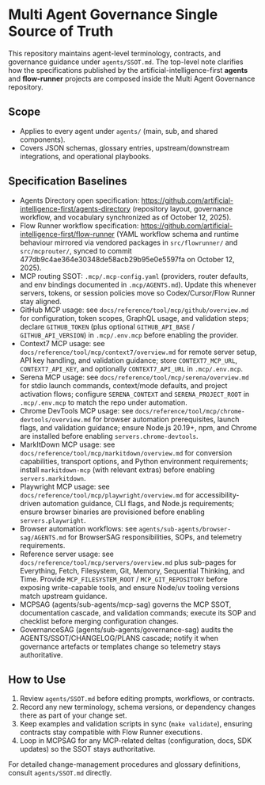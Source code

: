 # Multi Agent Governance Single Source of Truth

This repository maintains agent-level terminology, contracts, and governance guidance under `agents/SSOT.md`. The top-level note clarifies how the specifications published by the artificial-intelligence-first **agents** and **flow-runner** projects are composed inside the Multi Agent Governance repository.

## Scope
- Applies to every agent under `agents/` (main, sub, and shared components).
- Covers JSON schemas, glossary entries, upstream/downstream integrations, and operational playbooks.

## Specification Baselines
- Agents Directory open specification: https://github.com/artificial-intelligence-first/agents-directory (repository layout, governance workflow, and vocabulary synchronized as of October 12, 2025).
- Flow Runner workflow specification: https://github.com/artificial-intelligence-first/flow-runner (YAML workflow schema and runtime behaviour mirrored via vendored packages in `src/flowrunner/` and `src/mcprouter/`, synced to commit 477db9c4ae364e30348de58acb29b95e0e5597fa on October 12, 2025).
- MCP routing SSOT: `.mcp/.mcp-config.yaml` (providers, router defaults, and env bindings documented in `.mcp/AGENTS.md`). Update this whenever servers, tokens, or session policies move so Codex/Cursor/Flow Runner stay aligned.
- GitHub MCP usage: see `docs/reference/tool/mcp/github/overview.md` for configuration, token scopes, GraphQL usage, and validation steps; declare `GITHUB_TOKEN` (plus optional `GITHUB_API_BASE` / `GITHUB_API_VERSION`) in `.mcp/.env.mcp` before enabling the provider.
- Context7 MCP usage: see `docs/reference/tool/mcp/context7/overview.md` for remote server setup, API key handling, and validation guidance; store `CONTEXT7_MCP_URL`, `CONTEXT7_API_KEY`, and optionally `CONTEXT7_API_URL` in `.mcp/.env.mcp`.
- Serena MCP usage: see `docs/reference/tool/mcp/serena/overview.md` for stdio launch commands, context/mode defaults, and project activation flows; configure `SERENA_CONTEXT` and `SERENA_PROJECT_ROOT` in `.mcp/.env.mcp` to match the repo under automation.
- Chrome DevTools MCP usage: see `docs/reference/tool/mcp/chrome-devtools/overview.md` for browser automation prerequisites, launch flags, and validation guidance; ensure Node.js 20.19+, npm, and Chrome are installed before enabling `servers.chrome-devtools`.
- MarkItDown MCP usage: see `docs/reference/tool/mcp/markitdown/overview.md` for conversion capabilities, transport options, and Python environment requirements; install `markitdown-mcp` (with relevant extras) before enabling `servers.markitdown`.
- Playwright MCP usage: see `docs/reference/tool/mcp/playwright/overview.md` for accessibility-driven automation guidance, CLI flags, and Node.js requirements; ensure browser binaries are provisioned before enabling `servers.playwright`.
- Browser automation workflows: see `agents/sub-agents/browser-sag/AGENTS.md` for BrowserSAG responsibilities, SOPs, and telemetry requirements.
- Reference server usage: see `docs/reference/tool/mcp/servers/overview.md` plus sub-pages for Everything, Fetch, Filesystem, Git, Memory, Sequential Thinking, and Time. Provide `MCP_FILESYSTEM_ROOT` / `MCP_GIT_REPOSITORY` before exposing write-capable tools, and ensure Node/uv tooling versions match upstream guidance.
- MCPSAG (agents/sub-agents/mcp-sag) governs the MCP SSOT, documentation cascade, and validation commands; execute its SOP and checklist before merging configuration changes.
- GovernanceSAG (agents/sub-agents/governance-sag) audits the AGENTS/SSOT/CHANGELOG/PLANS cascade; notify it when governance artefacts or templates change so telemetry stays authoritative.

## How to Use
1. Review `agents/SSOT.md` before editing prompts, workflows, or contracts.
2. Record any new terminology, schema versions, or dependency changes there as part of your change set.
3. Keep examples and validation scripts in sync (`make validate`), ensuring contracts stay compatible with Flow Runner executions.
4. Loop in MCPSAG for any MCP-related deltas (configuration, docs, SDK updates) so the SSOT stays authoritative.

For detailed change-management procedures and glossary definitions, consult `agents/SSOT.md` directly.

